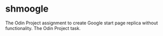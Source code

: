 # shmoogle

The Odin Project assignment to create Google start page replica without functionality.
The Odin Project task.
